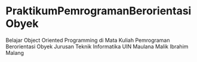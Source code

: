 # PraktikumPemrogramanBerorientasiObyek
Belajar Object Oriented Programming di Mata Kuliah Pemrograman Berorientasi Obyek Jurusan Teknik Informatika UIN Maulana Malik Ibrahim Malang

